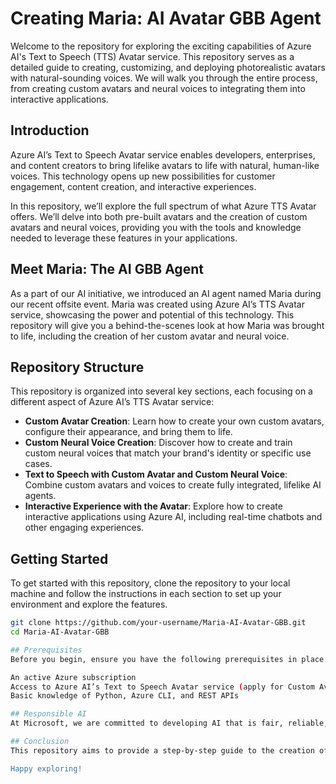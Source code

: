 # Creating Maria: AI Avatar GBB Agent

Welcome to the repository for exploring the exciting capabilities of Azure AI's Text to Speech (TTS) Avatar service. This repository serves as a detailed guide to creating, customizing, and deploying photorealistic avatars with natural-sounding voices. We will walk you through the entire process, from creating custom avatars and neural voices to integrating them into interactive applications.

## Introduction

Azure AI’s Text to Speech Avatar service enables developers, enterprises, and content creators to bring lifelike avatars to life with natural, human-like voices. This technology opens up new possibilities for customer engagement, content creation, and interactive experiences.

In this repository, we’ll explore the full spectrum of what Azure TTS Avatar offers. We’ll delve into both pre-built avatars and the creation of custom avatars and neural voices, providing you with the tools and knowledge needed to leverage these features in your applications.

## Meet Maria: The AI GBB Agent

As a part of our AI initiative, we introduced an AI agent named Maria during our recent offsite event. Maria was created using Azure AI’s TTS Avatar service, showcasing the power and potential of this technology. This repository will give you a behind-the-scenes look at how Maria was brought to life, including the creation of her custom avatar and neural voice.

## Repository Structure

This repository is organized into several key sections, each focusing on a different aspect of Azure AI’s TTS Avatar service:

- **Custom Avatar Creation**: Learn how to create your own custom avatars, configure their appearance, and bring them to life.
- **Custom Neural Voice Creation**: Discover how to create and train custom neural voices that match your brand's identity or specific use cases.
- **Text to Speech with Custom Avatar and Custom Neural Voice**: Combine custom avatars and voices to create fully integrated, lifelike AI agents.
- **Interactive Experience with the Avatar**: Explore how to create interactive applications using Azure AI, including real-time chatbots and other engaging experiences.

## Getting Started

To get started with this repository, clone the repository to your local machine and follow the instructions in each section to set up your environment and explore the features.

```bash
git clone https://github.com/your-username/Maria-AI-Avatar-GBB.git
cd Maria-AI-Avatar-GBB

## Prerequisites
Before you begin, ensure you have the following prerequisites in place:

An active Azure subscription
Access to Azure AI’s Text to Speech Avatar service (apply for Custom Avatar and Neural Voice access if required)
Basic knowledge of Python, Azure CLI, and REST APIs

## Responsible AI
At Microsoft, we are committed to developing AI that is fair, reliable, and safe. As you explore the capabilities of Azure TTS Avatar, please keep in mind the importance of responsible AI practices. This includes ensuring transparency, privacy, and inclusivity in all AI-driven applications.

## Conclusion
This repository aims to provide a step-by-step guide to the creation of Maria using Azure AI’s Text to Speech Avatar service. Whether you are a developer looking to enhance customer engagement or a content creator exploring new avenues for interactive media, this guide will help you get the most out of Azure AI's TTS Avatar capabilities.

Happy exploring!
